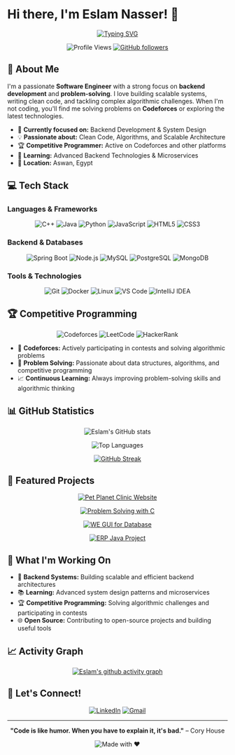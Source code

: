 # Hi there, I'm Eslam Nasser! 👋

<div align="center">
  
  [![Typing SVG](https://readme-typing-svg.herokuapp.com?font=Fira+Code&weight=600&size=28&pause=1000&color=36BCF7&center=true&vCenter=true&width=600&lines=Software+Engineer;Backend+Developer;Problem+Solver;Tech+Enthusiast)](https://git.io/typing-svg)
  
</div>

<div align="center">
  
  ![Profile Views](https://komarev.com/ghpvc/?username=eslamnaaser45&color=36BCF7&style=flat-square)
  [![GitHub followers](https://img.shields.io/github/followers/eslamnaaser45?label=Follow&style=social)](https://github.com/eslamnaaser45)
  
</div>

## 🚀 About Me

I'm a passionate **Software Engineer** with a strong focus on **backend development** and **problem-solving**. I love building scalable systems, writing clean code, and tackling complex algorithmic challenges. When I'm not coding, you'll find me solving problems on **Codeforces** or exploring the latest technologies.

- 🎯 **Currently focused on:** Backend Development & System Design
- 💡 **Passionate about:** Clean Code, Algorithms, and Scalable Architecture
- 🏆 **Competitive Programmer:** Active on Codeforces and other platforms
- 🌱 **Learning:** Advanced Backend Technologies & Microservices
- 📍 **Location:** Aswan, Egypt

## 💻 Tech Stack

### Languages & Frameworks
<div align="center">

![C++](https://img.shields.io/badge/C%2B%2B-00599C?style=for-the-badge&logo=c%2B%2B&logoColor=white)
![Java](https://img.shields.io/badge/Java-ED8B00?style=for-the-badge&logo=openjdk&logoColor=white)
![Python](https://img.shields.io/badge/Python-3776AB?style=for-the-badge&logo=python&logoColor=white)
![JavaScript](https://img.shields.io/badge/JavaScript-F7DF1E?style=for-the-badge&logo=javascript&logoColor=black)
![HTML5](https://img.shields.io/badge/HTML5-E34F26?style=for-the-badge&logo=html5&logoColor=white)
![CSS3](https://img.shields.io/badge/CSS3-1572B6?style=for-the-badge&logo=css3&logoColor=white)

</div>

### Backend & Databases
<div align="center">

![Spring Boot](https://img.shields.io/badge/Spring_Boot-6DB33F?style=for-the-badge&logo=spring-boot&logoColor=white)
![Node.js](https://img.shields.io/badge/Node.js-43853D?style=for-the-badge&logo=node.js&logoColor=white)
![MySQL](https://img.shields.io/badge/MySQL-00000F?style=for-the-badge&logo=mysql&logoColor=white)
![PostgreSQL](https://img.shields.io/badge/PostgreSQL-316192?style=for-the-badge&logo=postgresql&logoColor=white)
![MongoDB](https://img.shields.io/badge/MongoDB-4EA94B?style=for-the-badge&logo=mongodb&logoColor=white)

</div>

### Tools & Technologies
<div align="center">

![Git](https://img.shields.io/badge/Git-F05032?style=for-the-badge&logo=git&logoColor=white)
![Docker](https://img.shields.io/badge/Docker-2496ED?style=for-the-badge&logo=docker&logoColor=white)
![Linux](https://img.shields.io/badge/Linux-FCC624?style=for-the-badge&logo=linux&logoColor=black)
![VS Code](https://img.shields.io/badge/Visual_Studio_Code-0078D4?style=for-the-badge&logo=visual%20studio%20code&logoColor=white)
![IntelliJ IDEA](https://img.shields.io/badge/IntelliJ_IDEA-000000.svg?style=for-the-badge&logo=intellij-idea&logoColor=white)

</div>

## 🏆 Competitive Programming

<div align="center">
  
  ![Codeforces](https://img.shields.io/badge/Codeforces-445f9d?style=for-the-badge&logo=Codeforces&logoColor=white)
  ![LeetCode](https://img.shields.io/badge/LeetCode-000000?style=for-the-badge&logo=LeetCode&logoColor=#d16c06)
  ![HackerRank](https://img.shields.io/badge/-Hackerrank-2EC866?style=for-the-badge&logo=HackerRank&logoColor=white)
  
</div>

- 🎯 **Codeforces:** Actively participating in contests and solving algorithmic problems
- 💪 **Problem Solving:** Passionate about data structures, algorithms, and competitive programming
- 📈 **Continuous Learning:** Always improving problem-solving skills and algorithmic thinking

## 📊 GitHub Statistics

<div align="center">
  
  ![Eslam's GitHub stats](https://github-readme-stats.vercel.app/api?username=eslamnaaser454&show_icons=true&theme=tokyonight&hide_border=true&count_private=true)
  
  ![Top Languages](https://github-readme-stats.vercel.app/api/top-langs/?username=eslamnaaser454&layout=compact&theme=tokyonight&hide_border=true)
  
</div>

<div align="center">
  
  [![GitHub Streak](https://streak-stats.demolab.com/?user=eslamnaaser454&theme=tokyonight&hide_border=true)](https://git.io/streak-stats)
  
</div>

## 🚀 Featured Projects

<div align="center">

[![Pet Planet Clinic Website](https://github-readme-stats.vercel.app/api/pin/?username=eslamnaaser45&repo=pet-planet-clinic-website&theme=tokyonight&hide_border=true)](https://github.com/eslamnaaser45/pet-planet-clinic-website)

[![Problem Solving with C](https://github-readme-stats.vercel.app/api/pin/?username=eslamnaaser45&repo=problem-solving-with-c&theme=tokyonight&hide_border=true)](https://github.com/eslamnaaser45/problem-solving-with-c)

[![WE GUI for Database](https://github-readme-stats.vercel.app/api/pin/?username=eslamnaaser45&repo=WE-GUI-for-Database&theme=tokyonight&hide_border=true)](https://github.com/eslamnaaser45/WE-GUI-for-Database)

[![ERP Java Project](https://github-readme-stats.vercel.app/api/pin/?username=eslamnaaser45&repo=ERP-java-project&theme=tokyonight&hide_border=true)](https://github.com/eslamnaaser45/ERP-java-project)

</div>

## 🎯 What I'm Working On

- 🔧 **Backend Systems:** Building scalable and efficient backend architectures
- 📚 **Learning:** Advanced system design patterns and microservices
- 🏆 **Competitive Programming:** Solving algorithmic challenges and participating in contests
- 🌐 **Open Source:** Contributing to open-source projects and building useful tools

## 📈 Activity Graph

<div align="center">
  
  [![Eslam's github activity graph](https://github-readme-activity-graph.vercel.app/graph?username=eslamnaaser45&theme=tokyo-night&hide_border=true&area=true)](https://github.com/ashutosh00710/github-readme-activity-graph)
  
</div>

## 🤝 Let's Connect!

<div align="center">
  
  [![LinkedIn](https://img.shields.io/badge/LinkedIn-0077B5?style=for-the-badge&logo=linkedin&logoColor=white)](https://www.linkedin.com/in/eslam-nasser-06a4a023a/)
  [![Gmail](https://img.shields.io/badge/Gmail-D14836?style=for-the-badge&logo=gmail&logoColor=white)](mailto:nassereslam454@gmail.com)
  
</div>

---

<div align="center">
  
  **"Code is like humor. When you have to explain it, it's bad."** – Cory House
  
  ![Made with ❤️](https://img.shields.io/badge/Made%20with-❤️-red?style=for-the-badge)
  
</div>
